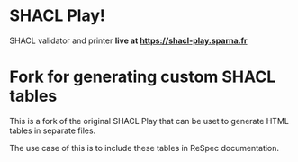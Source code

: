 # SHACL Play!
SHACL validator and printer **live at https://shacl-play.sparna.fr**

# Fork for generating custom SHACL tables
This is a fork of the original SHACL Play that can be uset to generate
HTML tables in separate files.

The use case of this is to include these tables in ReSpec documentation.

